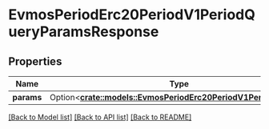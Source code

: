 # EvmosPeriodErc20PeriodV1PeriodQueryParamsResponse

## Properties

Name | Type | Description | Notes
------------ | ------------- | ------------- | -------------
**params** | Option<[**crate::models::EvmosPeriodErc20PeriodV1PeriodParams**](evmos.erc20.v1.Params.md)> |  | [optional]

[[Back to Model list]](../README.md#documentation-for-models) [[Back to API list]](../README.md#documentation-for-api-endpoints) [[Back to README]](../README.md)


